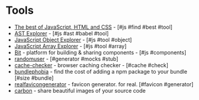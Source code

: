 # Tools

- [The best of JavaScript, HTML and CSS](https://bestof.js.org/) - [#js #find #best #tool]
- [AST Explorer](https://astexplorer.net/) - [#js #ast #babel #tool]
- [JavaScript Object Explorer](https://sdras.github.io/object-explorer/) - [#js #tool #object]
- [JavaScript Array Explorer](https://sdras.github.io/array-explorer/) - [#js #tool #array]
- [Bit](https://bitsrc.io/) - platform for building & sharing components - [#js #components]
- [randomuser](https://randomuser.me/) - [#generator #mocks #stub]
- [cache-checker](https://www.giftofspeed.com/cache-checker/) - browser caching checker - [#cache #check]
- [bundlephobia](https://bundlephobia.com/) - find the cost of adding a npm package to your bundle [#size #bundle]
- [realfavicongenerator](https://realfavicongenerator.net/) - favicon generator. for real. [#favicon #generator]
- [carbon](https://carbon.now.sh) - share beautiful images of your source code
